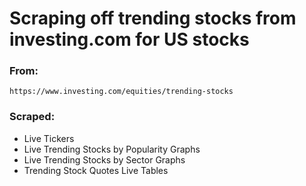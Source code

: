 # Scraping off trending stocks from investing.com for US stocks 

### From: 
`` https://www.investing.com/equities/trending-stocks ``
### Scraped: 
- Live Tickers
- Live Trending Stocks by Popularity Graphs
- Live Trending Stocks by Sector Graphs
- Trending Stock Quotes Live Tables

